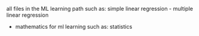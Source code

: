 all files in the ML learning path such as: simple linear regression - multiple linear regression
+ mathematics for ml learning such as: statistics
